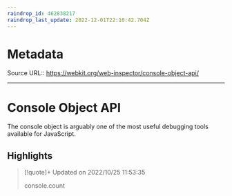 ```yaml
---
raindrop_id: 462838217
raindrop_last_update: 2022-12-01T22:10:42.704Z
---
```


# Metadata
Source URL:: https://webkit.org/web-inspector/console-object-api/


---
# Console Object API

The console object is arguably one of the most useful debugging tools available for JavaScript.

## Highlights

> [!quote]+ Updated on 2022/10/25 11:53:35
>
> console.count
